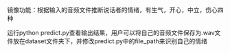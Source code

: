 镜像功能：根据输入的音频文件推断说话者的情绪，有生气，开心，中立，伤心四种

运行python predict.py查看输出结果，用户可以将自己的音频文件保存为.wav文件放在dataset文件夹下，并修改predict.py中的file_path来识别自己的情绪